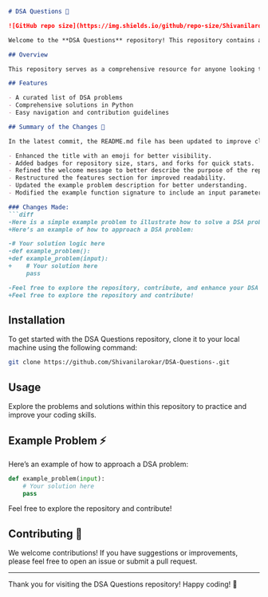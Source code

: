```markdown
# DSA Questions 📖

![GitHub repo size](https://img.shields.io/github/repo-size/Shivanilarokar/DSA-Questions-) ![GitHub stars](https://img.shields.io/github/stars/Shivanilarokar/DSA-Questions-) ![GitHub forks](https://img.shields.io/github/forks/Shivanilarokar/DSA-Questions-)

Welcome to the **DSA Questions** repository! This repository contains a collection of data structures and algorithms problems to help you practice and enhance your coding skills.

## Overview

This repository serves as a comprehensive resource for anyone looking to practice Data Structures and Algorithms (DSA). It includes a variety of problems ranging from basic to advanced levels, along with detailed solutions.

## Features

- A curated list of DSA problems
- Comprehensive solutions in Python
- Easy navigation and contribution guidelines

## Summary of the Changes 📝

In the latest commit, the README.md file has been updated to improve clarity and enhance the user experience. Key changes include:

- Enhanced the title with an emoji for better visibility.
- Added badges for repository size, stars, and forks for quick stats.
- Refined the welcome message to better describe the purpose of the repository.
- Restructured the features section for improved readability.
- Updated the example problem description for better understanding.
- Modified the example function signature to include an input parameter.

### Changes Made:
```diff
-Here is a simple example problem to illustrate how to solve a DSA problem:
+Here’s an example of how to approach a DSA problem:

-# Your solution logic here
-def example_problem():
+def example_problem(input):
+    # Your solution here
     pass

-Feel free to explore the repository, contribute, and enhance your DSA knowledge!
+Feel free to explore the repository and contribute!
```

## Installation

To get started with the DSA Questions repository, clone it to your local machine using the following command:

```bash
git clone https://github.com/Shivanilarokar/DSA-Questions-.git
```

## Usage

Explore the problems and solutions within this repository to practice and improve your coding skills.

## Example Problem ⚡

Here’s an example of how to approach a DSA problem:

```python
def example_problem(input):
    # Your solution here
    pass
```

Feel free to explore the repository and contribute!

## Contributing 🤝

We welcome contributions! If you have suggestions or improvements, please feel free to open an issue or submit a pull request.

---

Thank you for visiting the DSA Questions repository! Happy coding! 🚀
```